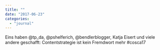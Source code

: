 ```yaml
---
title: ""
date: "2017-06-23"
categories: 
  - "journal"
---
```


Eins haben @tp\_da, @pshelferich, @bendlerblogger, Katja Eisert und viele andere geschafft: Contentstrategie ist kein Fremdwort mehr #cosca17
